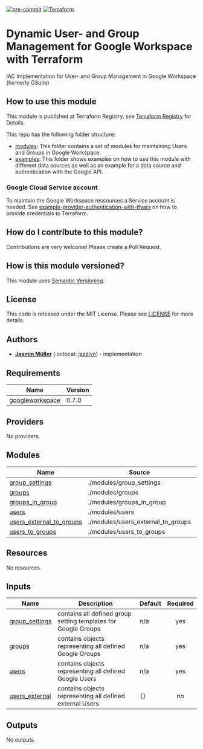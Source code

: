 <!-- markdownlint-disable MD041 -->
<!-- markdownlint-disable MD033 -->
<!-- markdownlint-disable MD028 -->

<!-- PROJECT SHIELDS -->
<!--
*** I'm using markdown "reference style" links for readability.
*** Reference links are enclosed in brackets [ ] instead of parentheses ( ).
*** See the bottom of this document for the declaration of the reference variables
*** for contributors-url, forks-url, etc. This is an optional, concise syntax you may use.
*** https://www.markdownguide.org/basic-syntax/#reference-style-links
-->

[![pre-commit][pre-commit-shield]][pre-commit-url]
[![Terraform][terraform-shield]][terraform-url]

# Dynamic User- and Group Management for Google Workspace with Terraform

IAC Implementation for User- and Group Management in Google Workspace (formerly GSuite)

## How to use this module

This module is published at Terraform Registry, see [Terraform Registry][tf-registry-module] for Details.

This repo has the following folder structure:

- [modules](modules/): This folder contains a set of modules for maintaining Users and Groups in Google Workspace.
- [examples](examples/): This folder shows examples on how to use this module with different data sources as well as an example for a data source and authentication with the Google API.

### Google Cloud Service account

To maintain the Google Workspace ressources a Service account is needed. See [example-provider-authentication-with-tfvars](examples/example-provider-authentication-with-tfvars) on how to provide credentials to Terraform.

## How do I contribute to this module?

Contributions are very welcome! Please create a Pull Request.

## How is this module versioned?

This module uses [Semantic Versioning](http://semver.org/).

## License

This code is released under the MIT License. Please see [LICENSE](LICENSE) for more details.

## Authors

- **[Jasmin Müller](mailto:jasmin.mueller@strg.at)** (:octocat: [jazzlyn](https://github.com/jazzlyn)) - implementation

<!-- MARKDOWN LINKS & IMAGES -->
<!-- https://www.markdownguide.org/basic-syntax/#reference-style-links -->

<!-- Links -->

[tf-registry-module]: https://registry.terraform.io/modules/strg-at/user-group-management/googleworkspace

<!-- Badges -->

[pre-commit-shield]: https://img.shields.io/badge/pre--commit-enabled-brightgreen?logo=pre-commit&style=for-the-badge
[pre-commit-url]: https://github.com/pre-commit/pre-commit
[terraform-shield]: https://img.shields.io/badge/terraform-1.x-844fba?style=for-the-badge&logo=terraform
[terraform-url]: https://www.terraform.io/

<!-- prettier-ignore-start -->
<!-- BEGIN_TF_DOCS -->
## Requirements

| Name | Version |
|------|---------|
| <a name="requirement_googleworkspace"></a> [googleworkspace](#requirement\_googleworkspace) | 0.7.0 |

## Providers

No providers.

## Modules

| Name | Source | Version |
|------|--------|---------|
| <a name="module_group_settings"></a> [group\_settings](#module\_group\_settings) | ./modules/group_settings | n/a |
| <a name="module_groups"></a> [groups](#module\_groups) | ./modules/groups | n/a |
| <a name="module_groups_in_group"></a> [groups\_in\_group](#module\_groups\_in\_group) | ./modules/groups_in_group | n/a |
| <a name="module_users"></a> [users](#module\_users) | ./modules/users | n/a |
| <a name="module_users_external_to_groups"></a> [users\_external\_to\_groups](#module\_users\_external\_to\_groups) | ./modules/users_external_to_groups | n/a |
| <a name="module_users_to_groups"></a> [users\_to\_groups](#module\_users\_to\_groups) | ./modules/users_to_groups | n/a |

## Resources

No resources.

## Inputs

| Name | Description | Default | Required |
|------|-------------|---------|:--------:|
| <a name="input_group_settings"></a> [group\_settings](#input\_group\_settings) | contains all defined group setting templates for Google Groups | n/a | yes |
| <a name="input_groups"></a> [groups](#input\_groups) | contains objects representing all defined Google Groups | n/a | yes |
| <a name="input_users"></a> [users](#input\_users) | contains objects representing all defined Google Users | n/a | yes |
| <a name="input_users_external"></a> [users\_external](#input\_users\_external) | contains objects representing all defined external Users | `{}` | no |

## Outputs

No outputs.
<!-- END_TF_DOCS -->
<!-- prettier-ignore-end -->

